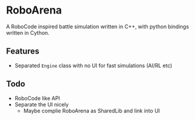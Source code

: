 # RoboArena

A RoboCode inspired battle simulation written in C++, with python bindings written in Cython.

## Features

* Separated `Engine` class with no UI for fast simulations (AI/RL etc)

## Todo

* RoboCode like API
* Separate the UI nicely
  * Maybe complie RoboArena as SharedLib and link into UI
